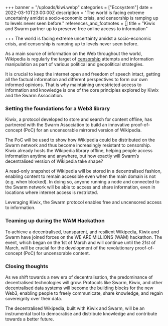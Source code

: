 +++
banner = "/uploads/kiwi.webp"
categories = ["Ecosystem"]
date = 2022-03-10T23:00:00Z
description = "The world is facing extreme uncertainty amidst a socio-economic crisis, and censorship is ramping up to levels never seen before."
references_and_footnotes = []
title = "Kiwix and Swarm partner up to preserve free online access to information"

+++
The world is facing extreme uncertainty amidst a socio-economic crisis, and censorship is ramping up to levels never seen before.

As a main source of information on the Web throughout the world, Wikipedia is regularly the target of [censorship](https://en.wikipedia.org/wiki/Censorship_of_Wikipedia) attempts and information manipulation as part of various political and geopolitical strategies.

It is crucial to keep the internet open and freedom of speech intact, getting all the factual information and different perspectives to form our own informed opinions. That is why maintaining unrestricted access to information and knowledge is one of the core principles explored by Kiwix and the Swarm Association.

### **Setting the foundations for a Web3 library**

Kiwix, a protocol developed to store and search for content offline, has partnered with the Swarm Association to build an innovative proof-of-concept (PoC) for an uncensorable mirrored version of Wikipedia.

The PoC will be used to show how Wikipedia could be distributed on the Swarm network and thus become increasingly resistant to censorship. Kiwix already hosts the Wikipedia library offline, helping people access information anytime and anywhere, but how exactly will Swarm’s decentralised version of Wikipedia take shape?

A read-only snapshot of Wikipedia will be stored in a decentralised fashion, enabling content to remain accessible even when the main domain is not (e.g. when blocked). In doing so, anyone running a node and connected to the Swarm network will be able to access and share information, even in locations where internet access is restricted.

Leveraging Kiwix, the Swarm protocol enables free and uncensored access to information.

### **Teaming up during the WAM Hackathon**

To achieve a decentralised, transparent, and resilient Wikipedia, Kiwix and Swarm have joined forces on the WE ARE MILLIONS (WAM) hackathon. The event, which began on the 1st of March and will continue until the 21st of March, will be crucial for the development of the revolutionary proof-of-concept (PoC) for uncensorable content.

### **Closing thoughts**

As we shift towards a new era of decentralisation, the predominance of decentralised technologies will grow. Protocols like Swarm, Kiwix, and other decentralised data systems will become the building blocks for the new Web3, enabling people to freely communicate, share knowledge, and regain sovereignty over their data.

The decentralised Wikipedia, built with Kiwix and Swarm, will be an instrumental tool to democratise and distribute knowledge and contribute towards a better future.